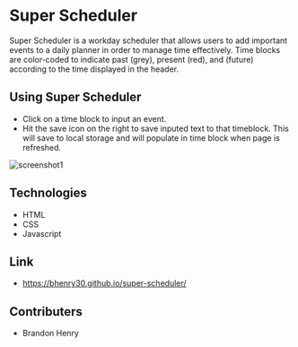# Super Scheduler

Super Scheduler is a workday scheduler that allows users to add important events to a daily planner in order to manage time effectively. Time blocks are color-coded to indicate past (grey), present (red), and (future) according to the time displayed in the header.

## Using Super Scheduler

* Click on a time block to input an event.
* Hit the save icon on the right to save inputed text to that timeblock. This will save to local storage and will populate in time block when page is refreshed.

![screenshot1](./assets/images/super-scheduler-screenshot)

## Technologies

* HTML
* CSS
* Javascript

## Link

* https://bhenry30.github.io/super-scheduler/

## Contributers

* Brandon Henry